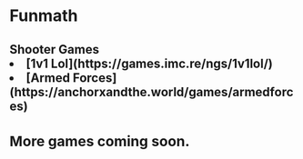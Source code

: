 # Funmath

<h2>Shooter Games

<li>  [1v1 Lol](https://games.imc.re/ngs/1v1lol/)

<li>  [Armed Forces](https://anchorxandthe.world/games/armedforces)
<h3>More games coming soon. 





